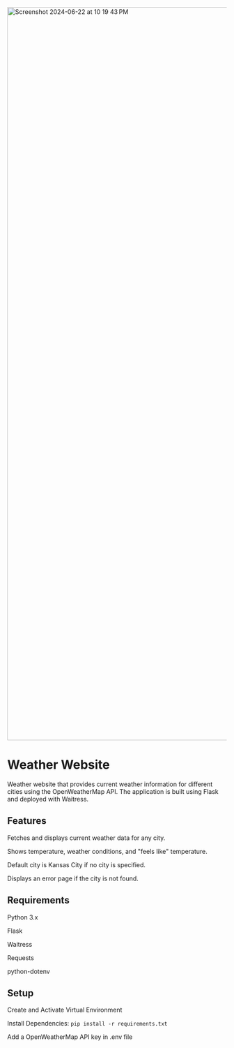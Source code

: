 <img width="1680" alt="Screenshot 2024-06-22 at 10 19 43 PM" src="https://github.com/GavinWang-2024/Weather_website/assets/169739616/0a1c9046-c48d-4000-9f97-a31f00535417">




# Weather Website

Weather website that provides current weather information for different cities using the OpenWeatherMap API. The application is built using Flask and deployed with Waitress.


## Features

Fetches and displays current weather data for any city.

Shows temperature, weather conditions, and "feels like" temperature.

Default city is Kansas City if no city is specified.

Displays an error page if the city is not found.


## Requirements
Python 3.x

Flask

Waitress

Requests

python-dotenv



## Setup


Create and Activate Virtual Environment

Install Dependencies: `pip install -r requirements.txt`

Add a OpenWeatherMap API key in .env file




